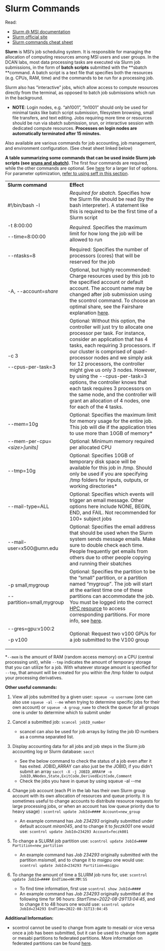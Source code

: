 # Slurm Commands

Read:


* [Slurm @ MSI documentation ](https://www.msi.umn.edu/slurm)
* [Slurm official site](https://slurm.schedmd.com/documentation.html)
* [Slurm commands cheat sheet](https://slurm.schedmd.com/pdfs/summary.pdf)

**Slurm** is MSI’s job scheduling system. It is responsible for managing the allocation of computing resources among MSI users and user groups. In the DCAN labs, most data processing tasks are executed via Slurm job submissions, in the form of **batch scripts** submitted with the **sbatch **command. A batch script is a text file that specifies both the resources (e.g. CPUs, RAM, time) and the commands to be run for a processing job.


Slurm also has “interactive” jobs, which allow access to compute resources directly from the terminal, as opposed to batch job submissions which run in the background.

* **NOTE**: Login nodes, e.g. “ah1001”, “ln1001” should only be used for minimal tasks like batch script submission, filesystem browsing, small file transfers, and text editing.  Jobs requiring more time or resources should be run via sbatch submission, srun, or interactive session with dedicated compute resources. **Processes on login nodes are automatically terminated after 15 minutes.** 


Also available are various commands for job accounting, job management, and environment configuration. (See cheat sheet linked below)


**A table summarizing some commands that can be used inside Slurm job scripts (see [sruns and sbatch](slurm-params.md))**. The first four commands are required, while the other commands are optional. See [here](https://slurm.schedmd.com/sbatch.html) for a larger list of options. For parameter optimization, [refer to using seff in this section](#15-optimizing-sbatch-parameters).


<table>
  <tr>
   <td>
<strong>Slurm command</strong>
   </td>
   <td><strong>Effect</strong>
   </td>
  </tr>
  <tr>
   <td>#!/bin/bash -l  
   </td>
   <td><em>Required for sbatch.</em> Specifies how the Slurm file should be read (by the bash interpreter). A statement like this is required to be the first time of a Slurm script
   </td>
  </tr>
  <tr>
   <td>-t 8:00:00
<p>
--time=8:00:00
   </td>
   <td><em>Required.</em> Specifies the maximum limit for how long the job will be allowed to run 
   </td>
  </tr>
  <tr>
   <td>--ntasks=8
   </td>
   <td>Required: Specifies the number of processors (cores) that will be reserved for the job
   </td>
  </tr>
  <tr>
   <td>-A, --account=<em>share</em>
   </td>
   <td>Optional, but highly recommended: Charge resources used by this job to the specified account or default account. The account name may be changed after job submission using the scontrol command. To choose an optimal share, see the Fairshare explanation <a href="#5-fairshare">here</a>.
   </td>
  </tr>
  <tr>
   <td>-c 3
<p>
--cpus-per-task=3
   </td>
   <td>Optional: Without this option, the controller will just try to allocate one processor per task. For instance, consider an application that has 4 tasks, each requiring 3 processors. If our cluster is comprised of quad-processor nodes and we simply ask for 12 processors, the controller might give us only 3 nodes. However, by using the --cpus-per-task=3 options, the controller knows that each task requires 3 processors on the same node, and the controller will grant an allocation of 4 nodes, one for each of the 4 tasks.
   </td>
  </tr>
  <tr>
   <td>--mem=10g
   </td>
   <td>Optional: Specifies the maximum limit for memory usage for the entire job. This job will die if the application tries to use more than 10GB of memory*
   </td>
  </tr>
  <tr>
   <td>--mem-per-cpu=<em>&lt;size>[units]</em>
   </td>
   <td>Optional: Minimum memory required per allocated CPU
   </td>
  </tr>
  <tr>
   <td>--tmp=10g
   </td>
   <td>Optional: Specifies 10GB of temporary disk space will be available for this job in /tmp. Should only be used if you are specifying /tmp folders for inputs, outputs, or working directories*
   </td>
  </tr>
  <tr>
   <td>--mail-type=ALL
   </td>
   <td>Optional: Specifies which events will trigger an email message. Other options here include NONE, BEGIN, END, and FAIL. Not recommended for 100+ subject jobs
   </td>
  </tr>
  <tr>
   <td>--mail-user=x500@umn.edu
   </td>
   <td>Optional: Specifies the email address that should be used when the Slurm system sends message emails. Make sure to double check each time. People frequently get emails from others due to other people copying and running their sbatches
   </td>
  </tr>
  <tr>
   <td>-p small,mygroup 
<p>
--partition=small,mygroup 
   </td>
   <td>Optional: Specifies the partition to be the “small” partition, or a partition named “mygroup”. The job will start at the earliest time one of these partitions can accommodate the job. You must be logged into the correct <a href="#2-interactive-high-performance-computing-hpc-resources">HPC resource</a> to access corresponding partitions. For more info, see <a href="#3-partitions">here</a>.
   </td>
  </tr>
  <tr>
   <td>--gres=gpu:v100:2
<p>
-p v100
   </td>
   <td>Optional: Request two v100 GPUs for a job submitted to the V100 group
   </td>
  </tr>
</table>



*`--mem` is the amount of RAM (random access memory) on a CPU (central processing unit), while `--tmp` indicates the amount of temporary storage that you can utilize for a job. With whatever storage amount is specified for `--tmp`, that amount will be created for you within the /tmp folder to output your processing derivatives. 

**Other useful commands:**

1. View all jobs submitted by a given user:  `squeue -u username` (one can also use `squeue -al --me` when trying to determine specific jobs for their own account) or `squeue -A group_name` to check the queue for all groups one is under to determine which to submit under

2. Cancel a submitted job: `scancel jobID_number`
    - scancel can also be used for job arrays by listing the job ID numbers as a comma separated list.

3. Display accounting data for all jobs and job steps in the Slurm job accounting log or Slurm database: `sacct` 
    - See the below command to check the status of a job even after it has exited. JOBID_ARRAY can also just be the JOBID, if you didn't submit an array
        `sacct -X -j JOBID_ARRAY# -o JobID,NNodes,State,ExitCode,DerivedExitCode,Comment`
    - Check the jobs you have in queue by using squeue -al --me

4. Change job account (each PI in the lab has their own Slurm group account with its own allocation of resources and queue priority. It is sometimes useful to change accounts to distribute resource requests for large processing jobs, or when an account has low queue priority due to heavy usage) : `scontrol update JobId=#### Account=new_group`
    - An example command has _Job 234293_ originally submitted under default account _miran045_, and to change it to *feczk001* one would use: `scontrol update JobId=234293 Account=feczk001`

5. To change a SLURM job partition use: `scontrol update JobId=#### Partition=new_partition` 
    - An example command has _Job 234293_ originally submitted with the partition _msismall_, and to change it to *msigpu* one would use: `scontrol update JobId=234293 Partition=msigpu`

6. To change the amount of time a SLURM job runs for, use: `scontrol update JobId=#### EndTime=HH:MM:SS` 
    - To find time information, first use `scontrol show JobId=####`
    - An example command has _Job 234293_ originally submitted at the following time for 96 hours: _StartTime=2022-08-29T13:04:45_, and to change it to 48 hours one would use: `scontrol update JobId=234293 EndTime=2022-08-31T13:04:45`

**Additional Information:**

- scontrol cannot be used to change from agate to mesabi or vice versa once a job has been submitted, but it can be used to change from agate or mesabi partitions to federated partitions. More information on federated partitions can be found [here](https://www.msi.umn.edu/partitions).
